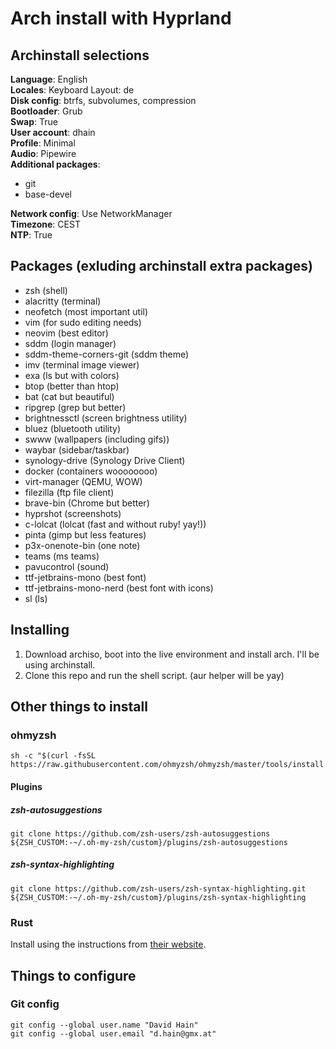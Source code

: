 # Arch install with Hyprland

## Archinstall selections

**Language**:              English \
**Locales**:               Keyboard Layout: de \
**Disk config**:           btrfs, subvolumes, compression \
**Bootloader**:            Grub \
**Swap**:                  True \
**User account**:          dhain \
**Profile**:               Minimal \
**Audio**:                 Pipewire \
**Additional packages**:
- git
- base-devel

**Network config**:        Use NetworkManager \
**Timezone**:              CEST \
**NTP**:                   True


## Packages (exluding archinstall extra packages)

- zsh (shell)
- alacritty (terminal)
- neofetch (most important util)
- vim (for sudo editing needs)
- neovim (best editor)
- sddm (login manager)
- sddm-theme-corners-git (sddm theme)
- imv (terminal image viewer)
- exa (ls but with colors)
- btop (better than htop)
- bat (cat but beautiful)
- ripgrep (grep but better)
- brightnessctl (screen brightness utility)
- bluez (bluetooth utility)
- swww (wallpapers (including gifs))
- waybar (sidebar/taskbar)
- synology-drive (Synology Drive Client)
- docker (containers woooooooo)
- virt-manager (QEMU, WOW)
- filezilla (ftp file client)
- brave-bin (Chrome but better)
- hyprshot (screenshots)
- c-lolcat (lolcat (fast and without ruby! yay!))
- pinta (gimp but less features)
- p3x-onenote-bin (one note)
- teams (ms teams)
- pavucontrol (sound)
- ttf-jetbrains-mono (best font)
- ttf-jetbrains-mono-nerd (best font with icons)
- sl (ls)


## Installing

1. Download archiso, boot into the live environment and install arch. I'll be using archinstall.
1. Clone this repo and run the shell script. (aur helper will be yay)


## Other things to install

### ohmyzsh

```shell
sh -c "$(curl -fsSL https://raw.githubusercontent.com/ohmyzsh/ohmyzsh/master/tools/install.sh)"
```

#### Plugins

##### zsh-autosuggestions

```shell
git clone https://github.com/zsh-users/zsh-autosuggestions ${ZSH_CUSTOM:-~/.oh-my-zsh/custom}/plugins/zsh-autosuggestions
```

##### zsh-syntax-highlighting

```shell
git clone https://github.com/zsh-users/zsh-syntax-highlighting.git ${ZSH_CUSTOM:-~/.oh-my-zsh/custom}/plugins/zsh-syntax-highlighting
```

### Rust

Install using the instructions from [their website](https://www.rust-lang.org/tools/install).


## Things to configure

### Git config

```shell
git config --global user.name "David Hain"
git config --global user.email "d.hain@gmx.at"
```
